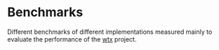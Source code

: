 # Benchmarks

Different benchmarks of different implementations measured mainly to evaluate the performance of the [wtx](https://github.com/c410-f3r/wtx) project.